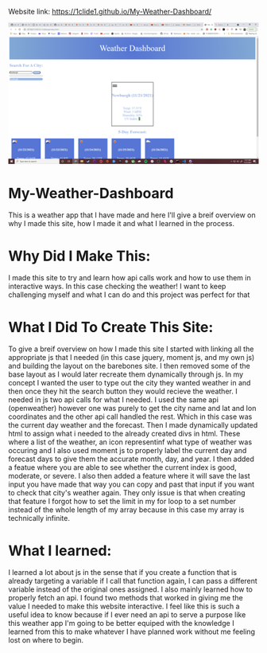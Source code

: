 Website link: https://1clide1.github.io/My-Weather-Dashboard/

![weatherscreenshot](weather.png)
# My-Weather-Dashboard
This is a weather app that I have made and here I'll give a breif overview on why I made this site, how I made it and what I learned in the process.

# Why Did I Make This:
I made this site to try and learn how api calls work and how to use them in interactive ways. In this case checking the weather! I want to keep challenging myself and what I can do and this project was perfect for that

# What I Did To Create This Site:
To give a breif overview on how I made this site I started with linking all the appropriate js that I needed (in this case jquery, moment js, and my own js) and building the layout on the barebones site. I then removed some of the base layout as I would later recreate them dynamically through js. In my concept I wanted the user to type out the city they wanted weather in and then once they hit the search button they would recieve the weather. I needed in js two api calls for what I needed. I used the same api (openweather) however one was purely to get the city name and lat and lon coordinates and the other api call handled the rest. Which in this case was the current day weather and the forecast. Then I made dynamically updated html to assign what i needed to the already created divs in html. These where a list of the weather, an icon representinf what type of weather was occuring and I also used moment js to properly label the current day and forecast days to give them the accurate month, day, and year. I then added a featue where you are able to see whether the current index is good, moderate, or severe. I also then added a feature where it will save the last input you have made that way you can copy and past that input if you want to check that city's weather again. They only issue is that when creating that feature I forgot how to set the limit in my for loop to a set number instead of the whole length of my array because in this case my array is technically infinite. 

# What I learned:
I learned a lot about js in the sense that if you create a function that is already targeting a variable if I call that function again, I can pass a different variable instead of the original ones assigned. I also mainly learned how to properly fetch an api. I found two methods that worked in giving me the value I needed to make this website interactive. I feel like this is such a useful idea to know because if I ever need an api to serve a purpose like this weather app I'm going to be better equiped with the knowledge I learned from this to make whatever I have planned work without me feeling lost on where to begin.
